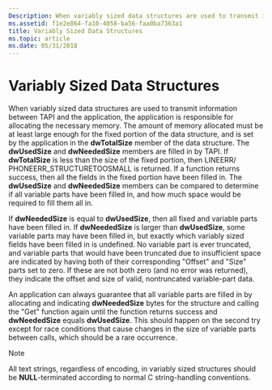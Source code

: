 ```yaml
---
Description: When variably sized data structures are used to transmit information between TAPI and the application, the application is responsible for allocating the necessary memory.
ms.assetid: f1e2e864-fa10-4058-ba56-faa0ba7363a1
title: Variably Sized Data Structures
ms.topic: article
ms.date: 05/31/2018
---
```


# Variably Sized Data Structures

When variably sized data structures are used to transmit information between TAPI and the application, the application is responsible for allocating the necessary memory. The amount of memory allocated must be at least large enough for the fixed portion of the data structure, and is set by the application in the **dwTotalSize** member of the data structure. The **dwUsedSize** and **dwNeededSize** members are filled in by TAPI. If **dwTotalSize** is less than the size of the fixed portion, then LINEERR/ PHONEERR\_STRUCTURETOOSMALL is returned. If a function returns success, then all the fields in the fixed portion have been filled in. The **dwUsedSize** and **dwNeededSize** members can be compared to determine if all variable parts have been filled in, and how much space would be required to fill them all in.

If **dwNeededSize** is equal to **dwUsedSize**, then all fixed and variable parts have been filled in. If **dwNeededSize** is larger than **dwUsedSize**, some variable parts may have been filled in, but exactly which variably sized fields have been filled in is undefined. No variable part is ever truncated, and variable parts that would have been truncated due to insufficient space are indicated by having both of their corresponding "Offset" and "Size" parts set to zero. If these are not both zero (and no error was returned), they indicate the offset and size of valid, nontruncated variable-part data.

An application can always guarantee that all variable parts are filled in by allocating and indicating **dwNeededSize** bytes for the structure and calling the "Get" function again until the function returns success and **dwNeededSize** equals **dwUsedSize**. This should happen on the second try except for race conditions that cause changes in the size of variable parts between calls, which should be a rare occurrence.

> [!Note]  
> All text strings, regardless of encoding, in variably sized structures should be **NULL**-terminated according to normal C string-handling conventions.

 

 

 



